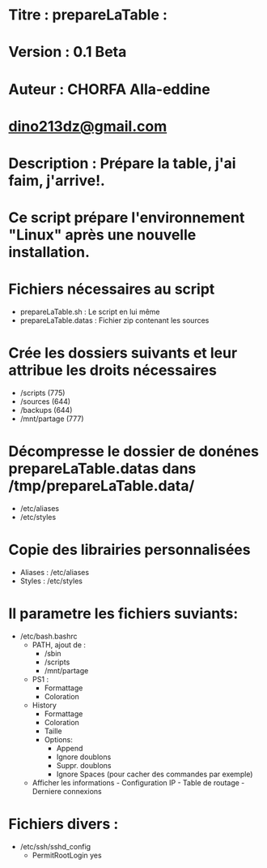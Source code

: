 # ###################################################################################################################
#   Titre : prepareLaTable                                                                                :          #
#   Version : 0.1 Beta                                                                                              #
#   Auteur :      CHORFA Alla-eddine                                                                                #
#                 dino213dz@gmail.com                                                                               #
#                                                                                                                   #
#   Description : Prépare  la table, j'ai faim, j'arrive!.                                                          #
#                 Ce script prépare l'environnement "Linux" après une nouvelle installation.                        #
#                                                                                                                   #
# ###################################################################################################################

# Fichiers nécessaires au script
+ prepareLaTable.sh   : Le script en lui même
+ prepareLaTable.datas  : Fichier zip contenant les sources

# Crée les dossiers suivants et leur attribue les droits nécessaires
+ /scripts (775)
+ /sources (644)
+ /backups (644)
+ /mnt/partage (777)

# Décompresse le dossier de donénes prepareLaTable.datas dans /tmp/prepareLaTable.data/
+ /etc/aliases
+ /etc/styles

# Copie des librairies personnalisées
+ Aliases : /etc/aliases
+ Styles : /etc/styles


# Il parametre les fichiers suviants:
+ /etc/bash.bashrc
    - PATH, ajout de :
      - /sbin
      - /scripts
      - /mnt/partage
    - PS1 : 
      - Formattage
      - Coloration
    - History
      - Formattage
      - Coloration
      - Taille
      - Options:
        - Append
        - Ignore doublons
        - Suppr. doublons
        - Ignore Spaces (pour cacher des commandes par exemple)
    -  Afficher les informations
      -  Configuration IP
      -  Table de routage
      -  Derniere connexions

# Fichiers divers :
+ /etc/ssh/sshd_config
  - PermitRootLogin yes
